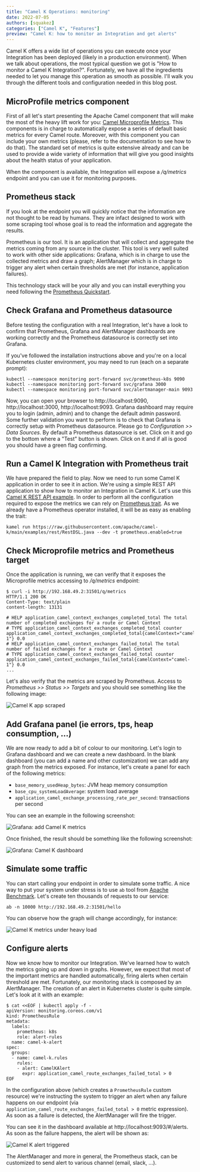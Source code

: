 ```yaml
---
title: "Camel K Operations: monitoring"
date: 2022-07-05
authors: [squakez]
categories: ["Camel K", "Features"]
preview: "Camel K: how to monitor an Integration and get alerts"
---
```


Camel K offers a wide list of operations you can execute once your Integration has been deployed (likely in a production environment). When we talk about operations, the most typical question we got is "How to monitor a Camel K Integration?". Fortunately, we have all the ingredients needed to let you manage this operation as smooth as possible. I'll walk you through the different tools and configuration needed in this blog post.

## MicroProfile metrics component

First of all let's start presenting the Apache Camel component that will make the most of the heavy lift work for you: [Camel Microprofile Metrics](/components/3.20.x/microprofile-metrics-component.html). This components is in charge to automatically expose a series of default basic metrics for every Camel route. Moreover, with this component you can include your own metrics (please, refer to the documentation to see how to do that). The standard set of metrics is quite extensive already and can be used to provide a wide variety of information that will give you good insights about the health status of your application.

When the component is available, the Integration will expose a _/q/metrics_ endpoint and you can use it for monitoring purposes.

## Prometheus stack

If you look at the endpoint you will quickly notice that the information are not thought to be read by humans. They are infact designed to work with some scraping tool whose goal is to read the information and aggregate the results.

Prometheus is our tool. It is an application that will collect and aggregate the metrics coming from any source in the cluster. This tool is very well suited to work with other side applications: Grafana, which is in charge to use the collected metrics and draw a graph; AlertManager which is in charge to trigger any alert when certain thresholds are met (for instance, application failures).

This technology stack will be your ally and you can install everything you need following the [Prometheus Quickstart](https://prometheus-operator.dev/docs/prologue/quick-start/).

## Check Grafana and Prometheus datasource

Before testing the configuration with a real Integration, let's have a look to confirm that Prometheus, Grafana and AlertManager dashboards are working correctly and the Prometheus datasource is correctly set into Grafana.

If you've followed the installation instructions above and you're on a local Kubernetes cluster environment, you may need to run (each on a separate prompt):

```
kubectl --namespace monitoring port-forward svc/prometheus-k8s 9090
kubectl --namespace monitoring port-forward svc/grafana 3000
kubectl --namespace monitoring port-forward svc/alertmanager-main 9093
```

Now, you can open your browser to http://localhost:9090, http://localhost:3000, http://localhost:9093. Grafana dashboard may require you to login (admin, admin) and to change the default admin password. Some further validation you want to perform is to check that Grafana is correctly setup with Prometheus datasource. Please go to _Configuration >> Data Sources_. By default a Prometheus datasource is set. Click on it and go to the bottom where a "Test" button is shown. Click on it and if all is good you should have a green flag confirming.

## Run a Camel K Integration with Prometheus trait

We have prepared the field to play. Now we need to run some Camel K application in order to see it in action. We're using a simple REST API application to show how to monitor an Integration in Camel K. Let's use this [Camel K REST API example](https://github.com/apache/camel-k/blob/main/examples/rest/RestDSL.java). In order to perform all the configuration required to expose the metrics we can rely on [Prometheus trait](/camel-k/next/traits/prometheus.html). As we already have a Prometheus operator installed, it will be as easy as enabling the trait:

```
kamel run https://raw.githubusercontent.com/apache/camel-k/main/examples/rest/RestDSL.java --dev -t prometheus.enabled=true
```

## Check Microprofile metrics and Prometheus target

Once the application is running, we can verify that it exposes the Microprofile metrics accessing to _/q/metrics_ endpoint:

```
$ curl -i http://192.168.49.2:31501/q/metrics
HTTP/1.1 200 OK
Content-Type: text/plain
content-length: 13131

# HELP application_camel_context_exchanges_completed_total The total number of completed exchanges for a route or Camel Context
# TYPE application_camel_context_exchanges_completed_total counter
application_camel_context_exchanges_completed_total{camelContext="camel-1"} 0.0
# HELP application_camel_context_exchanges_failed_total The total number of failed exchanges for a route or Camel Context
# TYPE application_camel_context_exchanges_failed_total counter
application_camel_context_exchanges_failed_total{camelContext="camel-1"} 0.0
...
```

Let's also verify that the metrics are scraped by Prometheus. Access to _Prometheus >> Status >> Targets_ and you should see something like the following image:

![Camel K app scraped](./1-prometheus-camel-k-targets.png)

## Add Grafana panel (ie errors, tps, heap consumption, ...)

We are now ready to add a bit of colour to our monitoring. Let's login to Grafana dashboard and we can create a new dashboard. In the blank dashboard (you can add a name and other customization) we can add any graph from the metrics exposed. For instance, let's create a panel for each of the following metrics:

* `base_memory_usedHeap_bytes`: JVM heap memory consumption
* `base_cpu_systemLoadAverage`: system load average
* `application_camel_exchange_processing_rate_per_second`: transactions per second

You can see an example in the following screenshot:

![Grafana: add Camel K metrics](./2-add-grafana-panel.png)

Once finished, the result should be something like the following screenshot:

![Grafana: Camel K dashboard](./3-grafana-camel-k-dashboard.png)

## Simulate some traffic

You can start calling your endpoint in order to simulate some traffic. A nice way to put your system under stress is to use `ab` tool from [Apache Benchmark](https://httpd.apache.org/docs/2.4/programs/ab.html). Let's create ten thousands of requests to our service:

```
ab -n 10000 http://192.168.49.2:31501/hello
```
You can observe how the graph will change accordingly, for instance:

![Camel K metrics under heavy load](./4-rest-under-stress.png)

## Configure alerts

Now we know how to monitor our Integration. We've learned how to watch the metrics going up and down in graphs. However, we expect that most of the important metrics are handled automatically, firing alerts when certain threshold are met. Fortunately, our monitoring stack is composed by an AlertManager. The creation of an alert in Kubernetes cluster is quite simple. Let's look at it with an example:

```
$ cat <<EOF | kubectl apply -f -
apiVersion: monitoring.coreos.com/v1
kind: PrometheusRule
metadata:
  labels:
    prometheus: k8s
    role: alert-rules
  name: camel-k-alert
spec:
  groups:
  - name: camel-k.rules
    rules:
    - alert: CamelKAlert
      expr: application_camel_route_exchanges_failed_total > 0
EOF
```

In the configuration above (which creates a `PrometheusRule` custom resource) we're instructing the system to trigger an alert when any failure happens on our endpoint (via `application_camel_route_exchanges_failed_total > 0` metric expression). As soon as a failure is detected, the AlertManager will fire the trigger.

You can see it in the dashboard available at http://localhost:9093/#/alerts. As soon as the failure happens, the alert will be shown as:

![Camel K alert triggered](./5-alert-triggered.png)

The AlertManager and more in general, the Prometheus stack, can be customized to send alert to various channel (email, slack, ...).